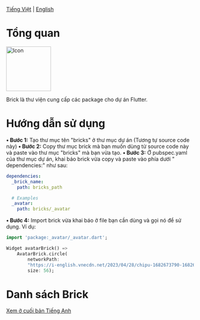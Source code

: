 [Tiếng Việt](https://github.com/congson99/bricks/blob/son/refactor/README_Vie.md)
| [English](https://github.com/congson99/bricks/blob/son/refactor/README.md)

# Tổng quan

<a href="https://github.com/congson99/bricks"><img src="https://github.com/congson99/bricks/blob/son/refactor/assets/icons/app_icon.png" alt="Icon" width="120"></a>

Brick là thư viện cung cấp các package cho dự án Flutter.

# Hướng dẫn sử dụng

**• Bước 1:** Tạo thư mục tên "bricks" ở thư mục dự án (Tương tự source code này)
**• Bước 2:** Copy thư mục brick mà bạn muốn dùng từ source code này và paste vào thư mục "bricks"
mà bạn vừa tạo.
**• Bước 3:** Ở pubspec.yaml của thư mục dự án, khai báo brick vừa copy và paste vào phía dưới "
dependencies:" như sau:

```yaml
dependencies:
  _brick_name:
    path: bricks_path

  # Examples
  _avatar:
    path: bricks/_avatar
```

**• Bước 4:** Import brick vừa khai báo ở file bạn cần dùng và gọi nó để sử dụng. Ví dụ:

```dart
import 'package:_avatar/_avatar.dart';

Widget avatarBrick() =>
    AvatarBrick.circle(
        networkPath:
        "https://i-english.vnecdn.net/2023/04/28/chipu-1682673790-1682673805-6534-1682673939.png",
        size: 56);
```

# Danh sách Brick

[Xem ở cuối bản Tiếng Anh](https://github.com/congson99/bricks/blob/son/refactor/README.md)